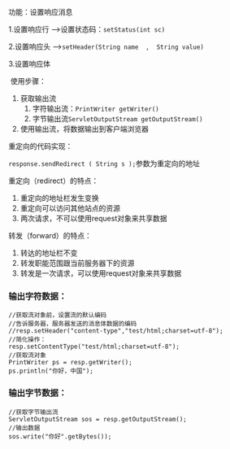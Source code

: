 功能：设置响应消息

1.设置响应行     -->设置状态码：`setStatus(int sc)`

2.设置响应头     -->`setHeader(String name  ,  String value)`

3.设置响应体   

​			使用步骤：

1. 获取输出流
   1. 字符输出流：`PrintWriter getWriter()`
   2. 字节输出流`ServletOutputStream getOutputStream()`
2. 使用输出流，将数据输出到客户端浏览器



重定向的代码实现：

`response.sendRedirect ( String s );`参数为重定向的地址

重定向（redirect）的特点：

1. 重定向的地址栏发生变换
2. 重定向可以访问其他站点的资源
3. 两次请求，不可以使用request对象来共享数据

转发（forward）的特点：

1. 转达的地址栏不变
2. 转发职能范围跟当前服务器下的资源
3. 转发是一次请求，可以使用request对象来共享数据

### 输出字符数据：

```
//获取流对象前，设置流的默认编码
//告诉服务器，服务器发送的消息体数据的编码
//resp.setHeader("content-type","test/html;charset=utf-8");
//简化操作：
resp.setContentType("test/html;charset=utf-8");
//获取流对象
PrintWriter ps = resp.getWriter();
ps.println("你好，中国");
```

### 输出字节数据：

```
//获取字节输出流
ServletOutputStream sos = resp.getOutputStream();
//输出数据
sos.write("你好".getBytes());
```

